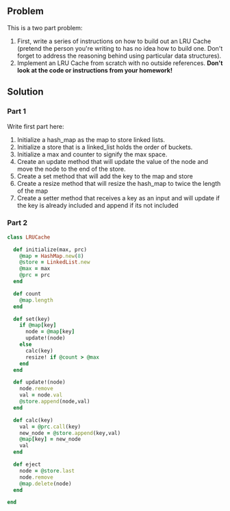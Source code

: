 ## Problem
This is a two part problem:
1. First, write a series of instructions on how to build out an LRU Cache (pretend
the person you're writing to has no idea how to build one. Don't forget to address
the reasoning behind using particular data structures).
2. Implement an LRU Cache from scratch with no outside references. **Don't look
at the code or instructions from your homework!**

## Solution

### Part 1
Write first part here:
1. Initialize a hash_map as the map to store linked lists.
2. Initialize a store that is a linked_list holds the order of buckets.
3. Initialize a max and counter to signify the max space.
4. Create an update method that will update the value of the node and
    move the node to the end of the store.
5. Create a set method that will add the key to the map and store
6. Create a resize method that will resize the hash_map to twice the length
   of the map
7. Create a setter method that receives a key as an input and will update
   if the key is already included and append if its not included

### Part 2
```ruby
class LRUCache

  def initialize(max, prc)
    @map = HashMap.new(8)
    @store = LinkedList.new
    @max = max
    @prc = prc
  end

  def count
    @map.length
  end

  def set(key)
    if @map[key]
      node = @map[key]
      update!(node)
    else
      calc(key)
      resize! if @count > @max
    end
  end

  def update!(node)
    node.remove
    val = node.val
    @store.append(node,val)
  end

  def calc(key)
    val = @prc.call(key)
    new_node = @store.append(key,val)
    @map[key] = new_node
    val
  end

  def eject
    node = @store.last
    node.remove
    @map.delete(node)
  end

end
```
